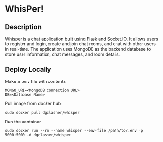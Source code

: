 # WhisPer!

## Description

Whisper is a chat application built using Flask and Socket.IO. It allows users to register and login, create and join chat rooms, and chat with other users in real-time. The application uses MongoDB as the backend database to store user information, chat messages, and room details.

## Deploy Locally

Make a `.env` file with contents
```
MONGO_URI=<MongoDB connection URL>
DB=<Database Name>
```

Pull image from docker hub
```
sudo docker pull dgclasher/whisper
```

Run the container
```
sudo docker run --rm --name whisper --env-file /path/to/.env -p 5000:5000 -d dgclasher/whisper
```

